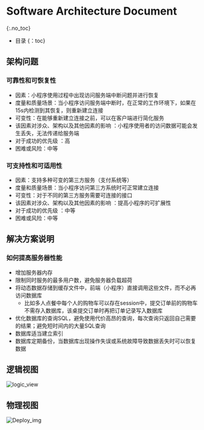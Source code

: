 # Software Architecture Document
{:.no_toc}

* 目录
{：toc}

## 架构问题

### 可靠性和可恢复性

* 因素：小程序使用过程中出现访问服务端中断问题并进行恢复
* 度量和质量场景：当小程序访问服务端中断时，在正常的工作环境下，如果在15s内检测到其恢复，则重新建立连接
* 可变性：在能够重新建立连接之前，可以在客户端进行简化服务
* 该因素对涉众、架构以及其他因素的影响 ：小程序使用者的访问数据可能会发生丢失，无法传递给服务端
* 对于成功的优先级 ：高
* 困难或风险：中等

### 可支持性和可适用性

* 因素：支持多种可变的第三方服务（支付系统等）
* 度量和质量场景：当小程序访问第三方系统时可正常建立连接
* 可变性：对于不同的第三方服务需要可连接的接口
* 该因素对涉众、架构以及其他因素的影响 ：提高小程序的可扩展性
* 对于成功的优先级 ：中等
* 困难或风险：中等

## 解决方案说明

### 如何提高服务器性能

* 增加服务器内存
* 限制同时服务的最多用户数，避免服务器负载超荷
* 将动态数据存储到缓存文件中，前端（小程序）直接调用这些文件，而不必再访问数据库
  * 比如多人点餐中每个人的购物车可以存在session中，提交订单前的购物车不需存入数据库，该桌提交订单时再把订单记录写入数据库
* 优化数据库的查询SQL，避免使用代价高昂的查询，每次查询只返回自己需要的结果；避免短时间内的大量SQL查询
* 数据库适当建立索引
* 数据库定期备份，当数据库出现操作失误或系统故障导致数据丢失时可以恢复数据

## 逻辑视图

![logic_view](UML/pictures/logicView.png)

## 物理视图

![Deploy_img](UML/pictures/deployment_img.png)
